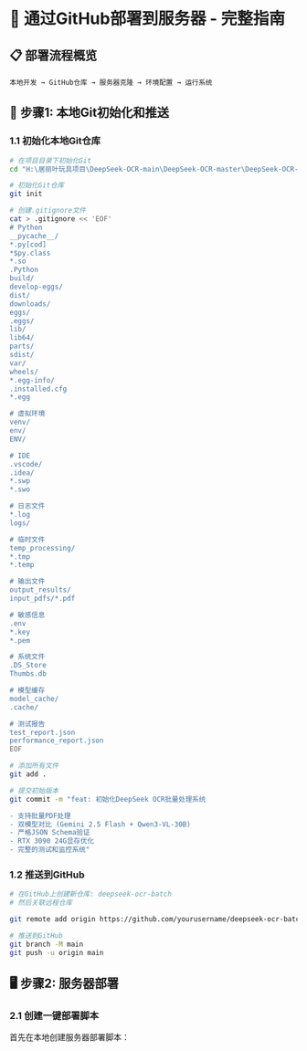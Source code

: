 # 🚀 通过GitHub部署到服务器 - 完整指南

## 📋 部署流程概览

```
本地开发 → GitHub仓库 → 服务器克隆 → 环境配置 → 运行系统
```

## 🔄 步骤1: 本地Git初始化和推送

### 1.1 初始化本地Git仓库

```bash
# 在项目目录下初始化Git
cd "H:\居丽叶玩具项目\DeepSeek-OCR-main\DeepSeek-OCR-master\DeepSeek-OCR-vllm"

# 初始化Git仓库
git init

# 创建.gitignore文件
cat > .gitignore << 'EOF'
# Python
__pycache__/
*.py[cod]
*$py.class
*.so
.Python
build/
develop-eggs/
dist/
downloads/
eggs/
.eggs/
lib/
lib64/
parts/
sdist/
var/
wheels/
*.egg-info/
.installed.cfg
*.egg

# 虚拟环境
venv/
env/
ENV/

# IDE
.vscode/
.idea/
*.swp
*.swo

# 日志文件
*.log
logs/

# 临时文件
temp_processing/
*.tmp
*.temp

# 输出文件
output_results/
input_pdfs/*.pdf

# 敏感信息
.env
*.key
*.pem

# 系统文件
.DS_Store
Thumbs.db

# 模型缓存
model_cache/
.cache/

# 测试报告
test_report.json
performance_report.json
EOF

# 添加所有文件
git add .

# 提交初始版本
git commit -m "feat: 初始化DeepSeek OCR批量处理系统

- 支持批量PDF处理
- 双模型对比 (Gemini 2.5 Flash + Qwen3-VL-30B)
- 严格JSON Schema验证
- RTX 3090 24G显存优化
- 完整的测试和监控系统"
```

### 1.2 推送到GitHub

```bash
# 在GitHub上创建新仓库: deepseek-ocr-batch
# 然后关联远程仓库

git remote add origin https://github.com/yourusername/deepseek-ocr-batch.git

# 推送到GitHub
git branch -M main
git push -u origin main
```

## 🖥️ 步骤2: 服务器部署

### 2.1 创建一键部署脚本

首先在本地创建服务器部署脚本：